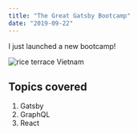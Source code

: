 ```yaml
---
title: "The Great Gatsby Bootcamp"
date: "2019-09-22"
---
```


I just launched a new bootcamp!

![rice terrace Vietnam](./rice-terrace.jpg)

## Topics covered

1. Gatsby
2. GraphQL
3. React